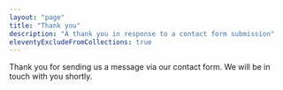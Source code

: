 ```yaml
---
layout: "page"
title: "Thank you"
description: "A thank you in response to a contact form submission"
eleventyExcludeFromCollections: true
---
```


Thank you for sending us a message via our contact form. We will be in touch with you shortly.
